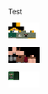 Test

![Notepad editing a commit](https://raw.githubusercontent.com/amazonaws/MinecraftSkins/gh-pages/silver8563.png)

![Notepad editing a commit](https://raw.githubusercontent.com/amazonaws/MinecraftSkins/gh-pages/Notch.png)

![Notepad editing a commit](https://raw.githubusercontent.com/amazonaws/MinecraftCloaks/gh-pages/silver8563.png)

